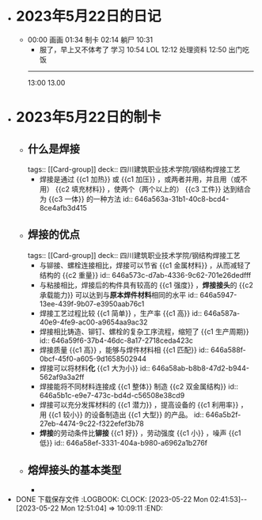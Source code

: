 - # 2023年5月22日的日记
	- 00:00
	  画画
	  01:34
	  制卡
	  02:14
	  躺尸
	  10:31
	  * 服了，早上又不体考了
	  学习
	  10:54
	  LOL
	  12:12
	  处理资料
	  12:50
	  出门吃饭
	  ---
	  13:00
	  13.00
- # 2023年5月22日的制卡
	- ## 什么是焊接
	  tags:: [[Card-group]]
	  deck:: 四川建筑职业技术学院/钢结构焊接工艺
		- 焊接是通过 {{c1 加热}} 或 {{c1 加压}} ，或两者并用，并且用（或不用） {{c2 填充材料}} ，使两个（两个以上的） {{c3 工件}} 达到结合为 {{c3 一体}} 的一种方法
		  id:: 646a563a-31b1-40c8-bcd4-8ce4afb3d415
	- ## 焊接的优点
	  tags:: [[Card-group]]
	  deck:: 四川建筑职业技术学院/钢结构焊接工艺
		- 与铆接、螺栓连接相比，焊接可以节省 {{c1 金属材料}} ，从而减轻了结构的 {{c2 重量}}
		  id:: 646a573c-d7ab-4336-9c62-701e26dedfff
		- 与粘接相比，焊接后的构件具有较高的 {{c1 强度}} ，**焊接接头**的 {{c2 承载能力}} 可以达到与**原本焊件材料**相同的水平
		  id:: 646a5947-13ee-439f-9b07-e3950aab76c1
		- 焊接工艺过程比较 {{c1 简单}} ，生产率 {{c1 高}}
		  id:: 646a587a-40e9-4fe9-ac00-a9654aa9ac32
		- 焊接相比铸造、铆钉、螺栓的复杂工序流程，缩短了 {{c1 生产周期}}
		  id:: 646a59f6-37b4-46dc-8a17-2718ceda423c
		- 焊接质量 {{c1 高}} ，能够与焊件材料相 {{c1 匹配}}
		  id:: 646a588f-0bcf-45f0-a605-9d1658502944
		- 焊接可以将材料**化** {{c1 大为小}}
		  id:: 646a58ab-b8b8-47d2-b944-562af9a3a2ff
		- 焊接能将不同材料连接成 {{c1 整体}} 制造 {{c2 双金属结构}}
		  id:: 646a5b1c-e9e7-473c-bd4d-c56508e38cd9
		- 焊接可以充分发挥材料的 {{c1 潜力}} ，提高设备的 {{c1 利用率}} ，用 {{c1 较小}} 的设备制造出 {{c1 大型}} 的产品。
		  id:: 646a5b2f-27eb-4474-9c22-f322efef3b78
		- **焊接**的劳动条件比**铆接** {{c1 好}} ，劳动强度 {{c1 小}} ，噪声 {{c1 低}}
		  id:: 646a58ef-3331-404a-b980-a6962a1b276f
	- ## 熔焊接头的基本类型
		-
- DONE 下载保存文件
  :LOGBOOK:
  CLOCK: [2023-05-22 Mon 02:41:53]--[2023-05-22 Mon 12:51:04] =>  10:09:11
  :END: